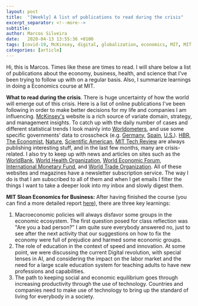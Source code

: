 ```yaml
---
layout: post
title:  "[Weekly] A list of publications to read during the crisis"
excerpt_separator: <!--more-->
subtitle:
author: Marcos Silveira
date:   2020-04-13 13:55:36 +0100
tags: [covid-19, McKinsey, digital, globalization, economics, MIT, MIT Sloan]
categories: [article]
---
```

Hi, this is Marcos. Times like these are times to read. I will share below a list of publications about the economy, business, health, and science that I've been trying to follow up with on a regular basis. Also, I summarize learnings in doing a Economics course at MIT.
<!--more-->

**What to read during the crisis**. There is huge uncertainty of how the world will emerge out of this crisis. Here is a list of online publications I've been following in order to make better decisions for my life and companies I am influencing. [McKinsey's](https://www.mckinsey.com/) website is a rich source of variate domain, strategy, and management insights. To catch up with the daily number of cases and different statistical trends I look mainly into [Worldometers](https://www.worldometers.info/coronavirus), and use some specific governments’ data to crosscheck (e.g. [Germany](https://www.rki.de/DE/Content/InfAZ/N/Neuartiges_Coronavirus/Fallzahlen.html), [Spain](https://www.mscbs.gob.es/profesionales/saludPublica/ccayes/alertasActual/nCov-China/situacionActual.htm), [U.S.](https://coronavirus.jhu.edu/us-map)). [HBR](https://hbr.org/insight-center/coronavirus), [The Economist](https://www.economist.com/news/2020/03/11/the-economists-coverage-of-the-coronavirus), [Nature](https://www.nature.com/), [Scientific American](https://www.scientificamerican.com/), [MIT Tech Review](https://www.technologyreview.com/) are always publishing interesting stuff, and in the last few months, many are crisis-related. I also try to keep up with news and articles on sites such as the [WorldBank](https://www.worldbank.org/), [World Health Organization](https://www.who.int/), [World Economic Forum](https://www.weforum.org/), [International Monetary Fund](https://www.imf.org/external/index.htm), and [World Trade Organization](https://www.wto.org/). All of these websites and magazines have a newsletter subscription service. The way I do is that I am subscribed to all of them and when I get emails I filter the things I want to take a deeper look into my inbox and slowly digest them.

**MIT Sloan Economics for Business:** After having finished the course (you can find a more detailed report [here](https://bymarkone.github.io/article/2020/04/12/economics-for-business-learnings.html)), there are three key learnings:

1. Macroeconomic policies will always disfavor some groups in the economic ecosystem. The first question posed for class reflection was "Are you a bad person?" I am quite sure everybody answered no, just to see after the next activity that our suggestions on how to fix the economy were full of prejudice and harmed some economic groups. 
2. The role of education in the context of speed and innovation. At some point, we were discussing the current Digital revolution, with special lenses in AI, and considering the impact on the labor market and the need for a large scale education system for teaching adults to have new professions and capabilities.
3. The path to keeping social and economic equilibrium goes through increasing productivity through the use of technology. Countries and companies need to make use of technology to bring up the standard of living for everybody in a society.
